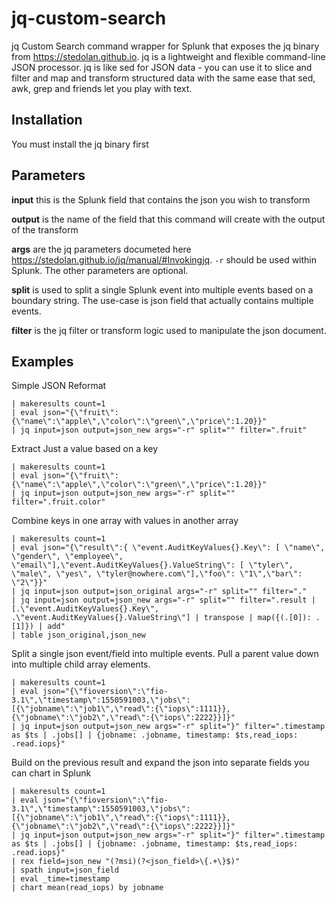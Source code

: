 # jq-custom-search
jq Custom Search command wrapper for Splunk that exposes the jq binary from https://stedolan.github.io. jq is a lightweight and flexible command-line JSON processor. jq is like sed for JSON data - you can use it to slice and filter and map and transform structured data with the same ease that sed, awk, grep and friends let you play with text.

## Installation
You must install the jq binary first

## Parameters
**input** this is the Splunk field that contains the json you wish to transform

**output** is the name of the field that this command will create with the output of the transform

**args** are the jq parameters documeted here https://stedolan.github.io/jq/manual/#Invokingjq. `-r` should be used within Splunk. The other parameters are optional. 

**split** is used to split a single Splunk event into multiple events based on a boundary string. The use-case is json field that actually contains multiple events. 

**filter** is the jq filter or transform logic used to manipulate the json document. 

## Examples
Simple JSON Reformat
```
| makeresults count=1
| eval json="{\"fruit\":{\"name\":\"apple\",\"color\":\"green\",\"price\":1.20}}"
| jq input=json output=json_new args="-r" split="" filter=".fruit"
```
Extract Just a value based on a key
```
| makeresults count=1
| eval json="{\"fruit\":{\"name\":\"apple\",\"color\":\"green\",\"price\":1.20}}"
| jq input=json output=json_new args="-r" split="" filter=".fruit.color"
```
Combine keys in one array with values in another array
```
| makeresults count=1
| eval json="{\"result\":{ \"event.AuditKeyValues{}.Key\": [ \"name\", \"gender\", \"employee\", \"email\"],\"event.AuditKeyValues{}.ValueString\": [ \"tyler\", \"male\", \"yes\", \"tyler@nowhere.com\"],\"foo\": \"1\",\"bar\": \"2\"}}"
| jq input=json output=json_original args="-r" split="" filter="."
| jq input=json output=json_new args="-r" split="" filter=".result | [.\"event.AuditKeyValues{}.Key\", .\"event.AuditKeyValues{}.ValueString\"] | transpose | map({(.[0]): .[1]}) | add"
| table json_original,json_new
```
Split a single json event/field into multiple events. Pull a parent value down into multiple child array elements. 
```
| makeresults count=1
| eval json="{\"fioversion\":\"fio-3.1\",\"timestamp\":1550591003,\"jobs\":[{\"jobname\":\"job1\",\"read\":{\"iops\":1111}},{\"jobname\":\"job2\",\"read\":{\"iops\":2222}}]}"
| jq input=json output=json_new args="-r" split="}" filter=".timestamp as $ts | .jobs[] | {jobname: .jobname, timestamp: $ts,read_iops: .read.iops}"
```
Build on the previous result and expand the json into separate fields you can chart in Splunk
```
| makeresults count=1
| eval json="{\"fioversion\":\"fio-3.1\",\"timestamp\":1550591003,\"jobs\":[{\"jobname\":\"job1\",\"read\":{\"iops\":1111}},{\"jobname\":\"job2\",\"read\":{\"iops\":2222}}]}"
| jq input=json output=json_new args="-r" split="}" filter=".timestamp as $ts | .jobs[] | {jobname: .jobname, timestamp: $ts,read_iops: .read.iops}"
| rex field=json_new "(?msi)(?<json_field>\{.+\}$)" 
| spath input=json_field
| eval _time=timestamp
| chart mean(read_iops) by jobname
```
